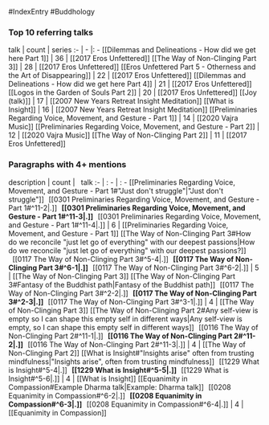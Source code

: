 #IndexEntry #Buddhology

### Top 10 referring talks
talk | count | series
:- | - |: -
[[Dilemmas and Delineations - How did we get here Part 1]] | 36 | [[2017 Eros Unfettered]]
[[The Way of Non-Clinging Part 3]] | 28 | [[2017 Eros Unfettered]]
[[Eros Unfettered Part 5 - Otherness and the Art of Disappearing]] | 22 | [[2017 Eros Unfettered]]
[[Dilemmas and Delineations - How did we get here Part 4]] | 21 | [[2017 Eros Unfettered]]
[[Logos in the Garden of Souls Part 2]] | 20 | [[2017 Eros Unfettered]]
[[Joy (talk)]] | 17 | [[2007 New Years Retreat Insight Meditation]]
[[What is Insight]] | 16 | [[2007 New Years Retreat Insight Meditation]]
[[Preliminaries Regarding Voice, Movement, and Gesture - Part 1]] | 14 | [[2020 Vajra Music]]
[[Preliminaries Regarding Voice, Movement, and Gesture - Part 2]] | 12 | [[2020 Vajra Music]]
[[The Way of Non-Clinging Part 2]] | 11 | [[2017 Eros Unfettered]]

### Paragraphs with 4+ mentions
description | count | &nbsp;&nbsp;talk
:- | : - | : -
[[Preliminaries Regarding Voice, Movement, and Gesture - Part 1#"Just don't struggle"\|"Just don't struggle"]] &nbsp;&nbsp;[[0301 Preliminaries Regarding Voice, Movement, and Gesture - Part 1#^11-2\|.]] &nbsp; **[[0301 Preliminaries Regarding Voice, Movement, and Gesture - Part 1#^11-3\|.]]** &nbsp; [[0301 Preliminaries Regarding Voice, Movement, and Gesture - Part 1#^11-4\|.]] | 6 | [[Preliminaries Regarding Voice, Movement, and Gesture - Part 1]]
[[The Way of Non-Clinging Part 3#How do we reconcile "just let go of everything" with our deepest passions\|How do we reconcile "just let go of everything" with our deepest passions?]] &nbsp;&nbsp;[[0117 The Way of Non-Clinging Part 3#^5-4\|.]] &nbsp; **[[0117 The Way of Non-Clinging Part 3#^6-1\|.]]** &nbsp; [[0117 The Way of Non-Clinging Part 3#^6-2\|.]] | 5 | [[The Way of Non-Clinging Part 3]]
[[The Way of Non-Clinging Part 3#Fantasy of the Buddhist path\|Fantasy of the Buddhist path]] &nbsp;&nbsp;[[0117 The Way of Non-Clinging Part 3#^2-2\|.]] &nbsp; **[[0117 The Way of Non-Clinging Part 3#^2-3\|.]]** &nbsp; [[0117 The Way of Non-Clinging Part 3#^3-1\|.]] | 4 | [[The Way of Non-Clinging Part 3]]
[[The Way of Non-Clinging Part 2#Any self-view is empty so I can shape this empty self in different ways\|Any self-view is empty, so I can shape this empty self in different ways]] &nbsp;&nbsp;[[0116 The Way of Non-Clinging Part 2#^11-1\|.]] &nbsp; **[[0116 The Way of Non-Clinging Part 2#^11-2\|.]]** &nbsp; [[0116 The Way of Non-Clinging Part 2#^11-3\|.]] | 4 | [[The Way of Non-Clinging Part 2]]
[[What is Insight#"Insights arise" often from trusting mindfulness\|"Insights arise", often from trusting mindfulness]] &nbsp;&nbsp;[[1229 What is Insight#^5-4\|.]] &nbsp; **[[1229 What is Insight#^5-5\|.]]** &nbsp; [[1229 What is Insight#^5-6\|.]] | 4 | [[What is Insight]]
[[Equanimity in Compassion#Example Dharma talk\|Example: Dharma talk]] &nbsp;&nbsp;[[0208 Equanimity in Compassion#^6-2\|.]] &nbsp; **[[0208 Equanimity in Compassion#^6-3\|.]]** &nbsp; [[0208 Equanimity in Compassion#^6-4\|.]] | 4 | [[Equanimity in Compassion]]

